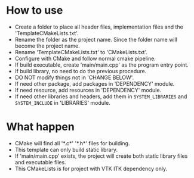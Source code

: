 <!DOCTYPE HTML>
<html>
<head><title>vtk itk cmake</title></head>
<body>
    <h1>How to use</h1>
    <ul>
        <li>Create a folder to place all header files, implementation files and the 'TemplateCMakeLists.txt'.</li>
        <li>Rename the folder as the project name. Since the folder name will become the project name.</li>
        <li>Rename 'TemplateCMakeLists.txt' to 'CMakeLists.txt'.</li>
        <li>Configure with CMake and follow normal cmake pipeline.</li>
        <li>If build executable, create 'main/main.cpp' as the program entry point.</li>
        <li>If build library, no need to do the previous procedure.</li>
        <li>DO NOT modify things not in 'CHANGE BELOW'. </li>
        <li>If need other package, add packages in 'DEPENDENCY' module.</li>
        <li>If need resource, add resources in 'DEPENDENCY' module.</li>
        <li>If need other libraries and headers, add them in <code>SYSTEM_LIBRARIES</code> and <code>SYSTEM_INCLUDE</code> in 'LIBRARIES' module. </li>
    </ul>
    <h1>What happen</h1>
    <ul>
        <li>CMake will find all '*.c*' '*.h*' files for building. </li>
        <li>This template can only build static library. </li>
        <li>If 'main/main.cpp' exists, the project will create both static library files and executable files. </li>
        <li>This CMakeLists is for project with VTK ITK dependency only.</li>
    </ul>
</body>  
</html>
